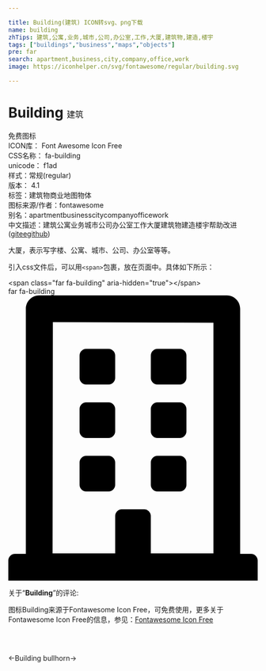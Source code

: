 ```yaml
---

title: Building(建筑) ICON转svg、png下载
name: building
zhTips: 建筑,公寓,业务,城市,公司,办公室,工作,大厦,建筑物,建造,楼宇
tags: ["buildings","business","maps","objects"]
pre: far
search: apartment,business,city,company,office,work
image: https://iconhelper.cn/svg/fontawesome/regular/building.svg

---
```


# Building  <small style="font-size: 60%;font-weight: 100">建筑</small>


<div class="detail-page">
<p>
<span><span class="badge-success badge">免费图标</span> </span>
<br/>
<span>
ICON库：
<span class="badge-secondary badge">Font Awesome Icon Free</span> 
</span>
<br/>
<span>
CSS名称：
<span class="badge-secondary badge">fa-building</span> 
</span>
<br/>
<span>
unicode：
<span class="badge-secondary badge">f1ad</span> 
<copy-btn content='f1ad' btn-title=""></copy-btn>
<copy-btn :content='String.fromCodePoint(parseInt("f1ad", 16))' btn-title="复制U"></copy-btn>
</span><br/><span>样式：<span class="badge-light badge">常规(regular)</span></span>
<br/>
<span>
版本：
<span class="badge-secondary badge">4.1</span> 
</span><br/><span>标签：<span class="badge-light badge"><router-link to="/tags/buildings.html">建筑物</router-link></span><span class="badge-light badge"><router-link to="/tags/business.html">商业</router-link></span><span class="badge-light badge"><router-link to="/tags/maps.html">地图</router-link></span><span class="badge-light badge"><router-link to="/tags/objects.html">物体</router-link></span></span>
<br/>
<span>图标来源/作者：<span class="badge-light badge">fontawesome</span></span> 
<br/>
<span>别名：<span class="badge-light badge">apartment</span><span class="badge-light badge">business</span><span class="badge-light badge">city</span><span class="badge-light badge">company</span><span class="badge-light badge">office</span><span class="badge-light badge">work</span></span><br/><span class="zh-detail">中文描述：<span class="badge-primary badge">建筑</span><span class="badge-primary badge">公寓</span><span class="badge-primary badge">业务</span><span class="badge-primary badge">城市</span><span class="badge-primary badge">公司</span><span class="badge-primary badge">办公室</span><span class="badge-primary badge">工作</span><span class="badge-primary badge">大厦</span><span class="badge-primary badge">建筑物</span><span class="badge-primary badge">建造</span><span class="badge-primary badge">楼宇</span><span class="help-link"><span>帮助改进</span>(<a href="https://gitee.com/liuwave/icon-helper/edit/master/json/fontawesome/regular/building.json" target="_blank" rel="noopener noreferrer">gitee</a><a href="https://github.com/liuwave/icon-helper/edit/master/json/fontawesome/regular/building.json" target="_blank" rel="noopener noreferrer">github</a></span>)</span><br/>
</p>
</div><div class="description description alert alert-light">大厦，表示写字楼、公寓、城市、公司、办公室等等。</div>
<div class="alert alert-dark">
  <i class="far fa-building fa-xs"></i>
  <i class="far fa-building fa-sm"></i>
  <i class="far fa-building fa-lg"></i>
  <i class="far fa-building fa-2x"></i>
  <i class="far fa-building fa-3x"></i>
  <i class="far fa-building fa-5x"></i>
  <i class="far fa-building fa-7x"></i>
</div>
<div>
  <p>引入css文件后，可以用<code>&lt;span&gt;</code>包裹，放在页面中。具体如下所示：    
  </p>
  <div class="alert alert-primary" style="font-size: 14px">
    &lt;span class="far fa-building" aria-hidden="true"&gt;&lt;/span&gt;
    <copy-btn content='<span class="far fa-building" aria-hidden="true"></span>'></copy-btn>
  </div>
  <div class="alert alert-secondary">
    <i class="far fa-building"
    style="font-size: 24px"
    aria-hidden="true"></i> far fa-building
    <copy-btn content="far fa-building" btn-title="复制图标名称"></copy-btn>
  </div>
</div>
<div id="svg" class="svg-wrap">
<svg xmlns="http://www.w3.org/2000/svg" viewBox="0 0 448 512"><path d="M128 148v-40c0-6.6 5.4-12 12-12h40c6.6 0 12 5.4 12 12v40c0 6.6-5.4 12-12 12h-40c-6.6 0-12-5.4-12-12zm140 12h40c6.6 0 12-5.4 12-12v-40c0-6.6-5.4-12-12-12h-40c-6.6 0-12 5.4-12 12v40c0 6.6 5.4 12 12 12zm-128 96h40c6.6 0 12-5.4 12-12v-40c0-6.6-5.4-12-12-12h-40c-6.6 0-12 5.4-12 12v40c0 6.6 5.4 12 12 12zm128 0h40c6.6 0 12-5.4 12-12v-40c0-6.6-5.4-12-12-12h-40c-6.6 0-12 5.4-12 12v40c0 6.6 5.4 12 12 12zm-76 84v-40c0-6.6-5.4-12-12-12h-40c-6.6 0-12 5.4-12 12v40c0 6.6 5.4 12 12 12h40c6.6 0 12-5.4 12-12zm76 12h40c6.6 0 12-5.4 12-12v-40c0-6.6-5.4-12-12-12h-40c-6.6 0-12 5.4-12 12v40c0 6.6 5.4 12 12 12zm180 124v36H0v-36c0-6.6 5.4-12 12-12h19.5V24c0-13.3 10.7-24 24-24h337c13.3 0 24 10.7 24 24v440H436c6.6 0 12 5.4 12 12zM79.5 463H192v-67c0-6.6 5.4-12 12-12h40c6.6 0 12 5.4 12 12v67h112.5V49L80 48l-.5 415z"/></svg>
</div>
<detail full-name='fa-building'></detail>
<div class="icon-detail__container">
<p>关于“<b>Building</b>”的评论:</p>
</div>
<Vssue title="关于“Building”的评论" />    
<div><p>图标Building来源于Fontawesome Icon Free，可免费使用，更多关于  Fontawesome Icon Free的信息，参见：<a target="_blank" href="https://iconhelper.cn/fontawesome.html">Fontawesome Icon Free</a>
</p></div>

<div style="padding:2rem 0 " class="page-nav"><p class="inner"><span class="prev">←<router-link to="/icon/solid/building.html">Building</router-link></span> <span class="next"><router-link to="/icon/solid/bullhorn.html">bullhorn</router-link>→</span></p></div>

